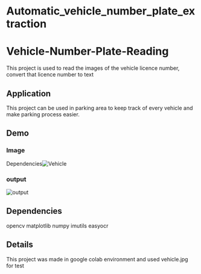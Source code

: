 # Automatic_vehicle_number_plate_extraction

# Vehicle-Number-Plate-Reading
This project is used to read the images of the vehicle licence number, convert that licence number to text 

## Application
This project can be used in parking area to keep track of every vehicle and make parking process easier.

## Demo

### Image

Dependencies![Vehicle](https://github.com/amiyakumarsahu/Automatic_vehicle_number_plate_extraction/assets/22185755/31f4a2ac-0a60-41e9-a648-1b783fcae5bb)

### output

![output](https://github.com/amiyakumarsahu/Automatic_vehicle_number_plate_extraction/assets/22185755/71219f9c-5d08-4288-97ca-49a5eee1b19f)

## Dependencies

 opencv
 matplotlib 
 numpy
 imutils
 easyocr
## Details
This project was made in google colab environment and used vehicle.jpg for test
